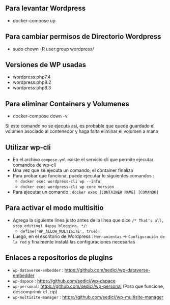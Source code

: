 ## Para levantar Wordpress

- docker-compose up

## Para cambiar permisos de Directorio Wordpress

- sudo chown -R user:group wordpress/

## Versiones de WP usadas 

- wordpress:php7.4
- wordpress:php8.2
- wordpress:php8.3

## Para eliminar Containers y Volumenes 

- docker-compose down -v

Si este comando no se ejecuta asi, es probable que quede guardado el volumen asociado al contenedor y haga falta eliminar 
el volumen a mano

## Utilizar wp-cli

- En el archivo `compose.yml` existe el servicio cli que permite ejecutar comandos de wp-cli
- Una vez que se ejecuta un comando, el container finaliza
- Para probar que funciona, puede ejecutar lo siguientes comandos : 
	- `docker exec wordpress-cli wp --info`
	-	`docker exec wordpress-cli wp core version`
- Para ejecutar un comando : `docker exec [CONTAINER NAME] [COMANDO]`


## Para activar el modo multisitio

- Agrega la siguiente línea justo antes de la línea que dice `/* That's all, stop editing! Happy blogging. */`:
	- `define('WP_ALLOW_MULTISITE', true);`
- Luego, en el escritorio de Wordpress : `Herramientas` -> `Configuración de la red` y finalmente instalá las configuraciones necesarias

## Enlaces a repositorios de plugins

- `wp-dataverse-embedder` : https://github.com/sedici/wp-dataverse-embedder
- `wp-dspace` : https://github.com/sedici/wp-dspace
- `wp-personal`: https://github.com/sedici/wp-personal (Para que funcione, descomprimir el .zip)
- `wp-multisite-manager` : https://github.com/sedici/wp-multisite-manager


